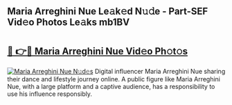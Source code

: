## Maria Arreghini Nue Le𝚊k𝚎d N𝚞𝚍e - Part-SEF Vid𝚎o Photos Le𝚊ks mb1BV

# <h2><a href="http://fb7ppn.evod.top/?m=Maria+Arreghini+Nue">🔗 👉🔴 Maria Arreghini Nue Vid𝚎o Ph𝚘t𝚘s</a></h2>

[![Maria Arreghini Nue N𝚞d𝚎s](https://i.imgur.com/8V9OHl7.gif)](http://fb7ppn.evod.top/?m=Maria+Arreghini+Nue)
Digital influencer Maria Arreghini Nue sharing their dance and lifestyle journey online. A public figure like Maria Arreghini Nue, with a large platform and a captive audience, has a responsibility to use his influence responsibly. 
